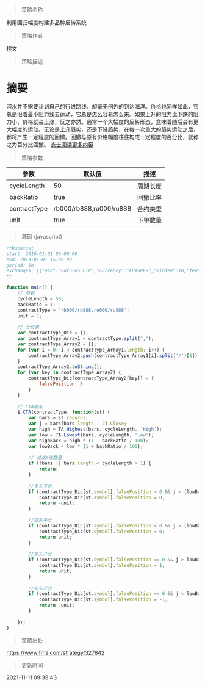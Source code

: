 
> 策略名称

利用回归幅度构建多品种反转系统

> 策略作者

程文

> 策略描述

# 摘要
河水并不需要计划自己的行进路线，却毫无例外的到达海洋。价格也同样如此，它总是沿着最小阻力线去运动，它总是怎么容易怎么来。如果上升的阻力比下跌的阻力小，价格就会上涨，反之亦然。通常一个大幅度的反转形态，意味着随后会有更大幅度的运动。无论是上升趋势，还是下降趋势，在每一次重大的趋势运动之后，都将产生一定程度的回撤。回撤与原有价格幅度往往构成一定程度的百分比，就称之为百分比回撤。
[点击阅读更多内容](https://www.fmz.cn/digest-topic/4390)

> 策略参数



|参数|默认值|描述|
|----|----|----|
|cycleLength|50|周期长度|
|backRatio|true|回撤比率|
|contractType|rb000/rb888,ru000/ru888|合约类型|
|unit|true|下单数量|


> 源码 (javascript)

``` javascript
/*backtest
start: 2016-01-01 09:00:00
end: 2019-01-01 15:00:00
period: 1h
exchanges: [{"eid":"Futures_CTP","currency":"FUTURES","minfee":10,"fee":[0,0]}]
*/

function main() {
    // 参数
    cycleLength = 50;                                                    // 周期长度
    backRatio = 1;                                                       // 回撤比率
    contractType = 'rb000/rb888,ru000/ru888';                            // 合约类型
    unit = 1;                                                            // 下单数量
    
    // 仓位表
    var contractType_Dic = {};                                           // 创建一个空对象，用于接收不同的合约类型
    var contractType_Array1 = contractType.split(",");                   // 分割合约类型参数
    var contractType_Array2 = [];                                        // 创建一个空数组，用于接收不同的交易合约
    for (var i = 0; i < contractType_Array1.length; i++) {               // 遍历每个设置的合约
        contractType_Array2.push(contractType_Array1[i].split('/')[1]);  // 分别存储交易合约
    }
    contractType_Array2.toString();                                      // 把数组转变为字符串
    for (var key in contractType_Array2) {                               // 遍历字符串
        contractType_Dic[contractType_Array2[key]] = {
            falsePosition: 0                                             // 把每个交易合约的初始仓位赋值为0
        }
    }
    
    // CTA框架
    $.CTA(contractType, function(st) {
        var bars = st.records;                                           // 获取K线数组
        var j = bars[bars.length - 2].Close;                             // 获取上根K线收盘价
        var high = TA.Highest(bars, cycleLength, 'High');                // 计算N日内的最高价
        var low = TA.Lowest(bars, cycleLength, 'Low');                   // 计算N日内的最低价
        var highBack = high * (1 - backRatio / 100);                     // 计算N日内的最高价的回撤1%的值
        var lowBack = low * (1 + backRatio / 100);                       // 计算N日内的最低价的回撤1%的值
        
        // 过滤K线数量
        if (!bars || bars.length < cycleLength + 1) {
            return;
        }
        
        //多头平仓
        if (contractType_Dic[st.symbol].falsePosition > 0 && j < (lowBack + highBack) / 2) {
            contractType_Dic[st.symbol].falsePosition = 0;
            return -unit;
        }
        
        //空头平仓
        if (contractType_Dic[st.symbol].falsePosition < 0 && j > (lowBack + highBack) / 2) {
            contractType_Dic[st.symbol].falsePosition = 0;
            return unit;
        }
        
        //多头开仓
        if (contractType_Dic[st.symbol].falsePosition == 0 && j > lowBack && j > highBack) {
            contractType_Dic[st.symbol].falsePosition = 1;
            return unit;
        }
        
        //空头开仓
        if (contractType_Dic[st.symbol].falsePosition == 0 && j < lowBack && j < highBack) {
            contractType_Dic[st.symbol].falsePosition = -1;
            return -unit;
        }
        
    });
}
```

> 策略出处

https://www.fmz.com/strategy/327842

> 更新时间

2021-11-11 09:38:43
